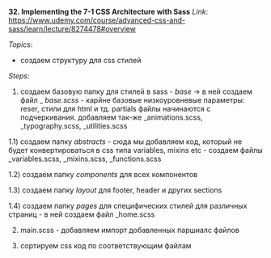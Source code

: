 __32. Implementing the 7-1 CSS Architecture with Sass__
_Link_: https://www.udemy.com/course/advanced-css-and-sass/learn/lecture/8274478#overview


_Topics_:
- создаем структуру для css стилей



_Steps_:
1) создаем базовую папку для стилей в sass - _base_ -> в ней создаем файл _ _base.scss_ - карйне базовые низкоуровневые параметры: reser, стили для html и тд. partials файлы начинаются с подчеркивания. добавляем так-же _animations.scss, _typography.scss, _utilities.scss

1.1) создаем папку _abstracts_ - сюда мы добавляем код, который не будет конвертироваться в css типа variables, mixins etc - создаем файлы _variables.scss, _mixins.scss, _functions.scss

1.2) создаем папку _components_ для всех компонентов

1.3) создаем папку _layout_ для footer, header и других sections

1.4) создаем папку _pages_ для специфических стилей для различных страниц - в ней создаем файл _home.scss

2) main.scss - добавляем импорт добавленных паршиалс файлов

3) сортируем css код по соответствующим файлам  
